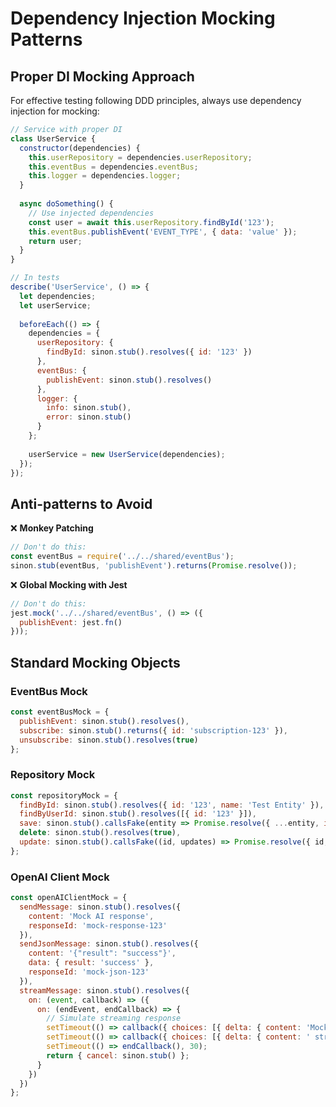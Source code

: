 # Dependency Injection Mocking Patterns

## Proper DI Mocking Approach

For effective testing following DDD principles, always use dependency injection for mocking:

```javascript
// Service with proper DI
class UserService {
  constructor(dependencies) {
    this.userRepository = dependencies.userRepository;
    this.eventBus = dependencies.eventBus;
    this.logger = dependencies.logger;
  }
  
  async doSomething() {
    // Use injected dependencies
    const user = await this.userRepository.findById('123');
    this.eventBus.publishEvent('EVENT_TYPE', { data: 'value' });
    return user;
  }
}

// In tests
describe('UserService', () => {
  let dependencies;
  let userService;
  
  beforeEach(() => {
    dependencies = {
      userRepository: {
        findById: sinon.stub().resolves({ id: '123' })
      },
      eventBus: {
        publishEvent: sinon.stub().resolves()
      },
      logger: {
        info: sinon.stub(),
        error: sinon.stub()
      }
    };
    
    userService = new UserService(dependencies);
  });
});
```

## Anti-patterns to Avoid

❌ **Monkey Patching**
```javascript
// Don't do this:
const eventBus = require('../../shared/eventBus');
sinon.stub(eventBus, 'publishEvent').returns(Promise.resolve());
```

❌ **Global Mocking with Jest**
```javascript
// Don't do this:
jest.mock('../../shared/eventBus', () => ({
  publishEvent: jest.fn()
}));
```

## Standard Mocking Objects

### EventBus Mock
```javascript
const eventBusMock = {
  publishEvent: sinon.stub().resolves(),
  subscribe: sinon.stub().returns({ id: 'subscription-123' }),
  unsubscribe: sinon.stub().resolves(true)
};
```

### Repository Mock
```javascript
const repositoryMock = {
  findById: sinon.stub().resolves({ id: '123', name: 'Test Entity' }),
  findByUserId: sinon.stub().resolves([{ id: '123' }]),
  save: sinon.stub().callsFake(entity => Promise.resolve({ ...entity, id: entity.id || '123' })),
  delete: sinon.stub().resolves(true),
  update: sinon.stub().callsFake((id, updates) => Promise.resolve({ id, ...updates }))
};
```

### OpenAI Client Mock
```javascript
const openAIClientMock = {
  sendMessage: sinon.stub().resolves({ 
    content: 'Mock AI response',
    responseId: 'mock-response-123'
  }),
  sendJsonMessage: sinon.stub().resolves({
    content: '{"result": "success"}',
    data: { result: 'success' },
    responseId: 'mock-json-123'
  }),
  streamMessage: sinon.stub().resolves({
    on: (event, callback) => ({
      on: (endEvent, endCallback) => {
        // Simulate streaming response
        setTimeout(() => callback({ choices: [{ delta: { content: 'Mock' } }] }), 10);
        setTimeout(() => callback({ choices: [{ delta: { content: ' stream' } }] }), 20);
        setTimeout(() => endCallback(), 30);
        return { cancel: sinon.stub() };
      }
    })
  })
};
```

